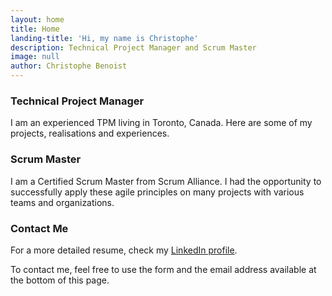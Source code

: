 ```yaml
---
layout: home
title: Home
landing-title: 'Hi, my name is Christophe'
description: Technical Project Manager and Scrum Master
image: null
author: Christophe Benoist
---
```

<h3>Technical Project Manager</h3>
<p>I am an experienced TPM living in Toronto, Canada. Here are some of my projects, realisations and experiences.</p>

<h3>Scrum Master</h3>
<p>I am a Certified Scrum Master from Scrum Alliance. I had the opportunity to successfully apply these agile principles on many projects with various teams and organizations.</p>

<h3>Contact Me</h3>
For a more detailed resume, check my <a href="https://www.linkedin.com/in/christophebenoist/" target="_blank">LinkedIn profile</a>.

To contact me, feel free to use the form and the email address available at the bottom of this page.